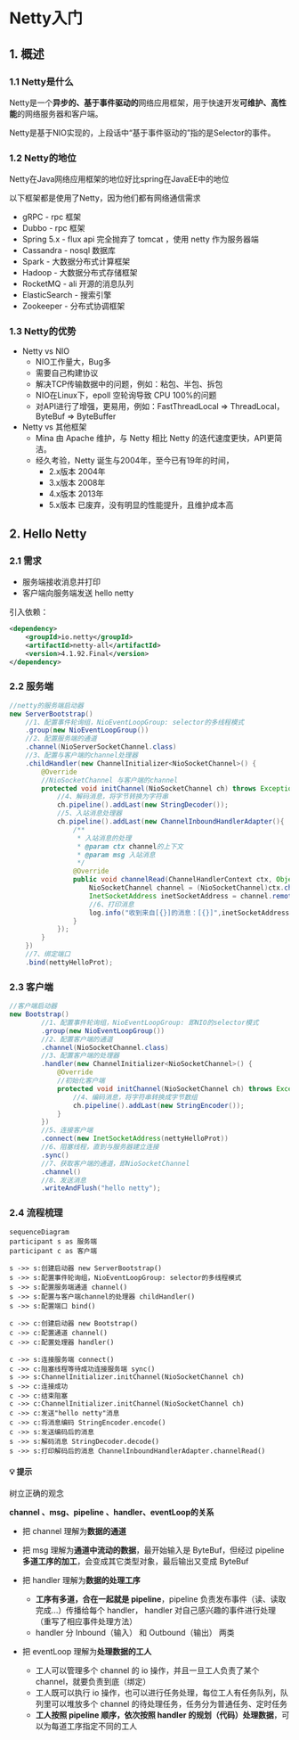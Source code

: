 # Netty入门



## 1. 概述

### 1.1 Netty是什么

Netty是一个**异步的、基于事件驱动的**网络应用框架，用于快速开发**可维护、高性能**的网络服务器和客户端。

Netty是基于NIO实现的，上段话中“基于事件驱动的”指的是Selector的事件。

### 1.2 Netty的地位

Netty在Java网络应用框架的地位好比spring在JavaEE中的地位

以下框架都是使用了Netty，因为他们都有网络通信需求

* gRPC - rpc 框架
* Dubbo - rpc 框架
* Spring 5.x - flux api 完全抛弃了 tomcat ，使用 netty 作为服务器端
* Cassandra - nosql 数据库
* Spark - 大数据分布式计算框架
* Hadoop - 大数据分布式存储框架
* RocketMQ - ali 开源的消息队列
* ElasticSearch - 搜索引擎
* Zookeeper - 分布式协调框架

### 1.3 Netty的优势

- Netty vs NIO
  - NIO工作量大，Bug多
  - 需要自己构建协议
  - 解决TCP传输数据中的问题，例如：粘包、半包、拆包
  - NIO在Linux下，epoll 空轮询导致 CPU 100%的问题
  - 对API进行了增强，更易用，例如：FastThreadLocal => ThreadLocal，ByteBuf => ByteBuffer
- Netty vs 其他框架
  - Mina 由 Apache 维护，与 Netty 相比 Netty 的迭代速度更快，API更简洁。
  - 经久考验，Netty 诞生与2004年，至今已有19年的时间，
    - 2.x版本 2004年
    - 3.x版本 2008年
    - 4.x版本 2013年
    - 5.x版本 已废弃，没有明显的性能提升，且维护成本高

## 2. Hello Netty 

###  2.1 需求

- 服务端接收消息并打印
- 客户端向服务端发送 hello netty

引入依赖：

```xml
<dependency>
    <groupId>io.netty</groupId>
    <artifactId>netty-all</artifactId>
    <version>4.1.92.Final</version>
</dependency>
```

### 2.2 服务端

```java
//netty的服务端启动器
new ServerBootstrap()
    //1、配置事件轮询组，NioEventLoopGroup: selector的多线程模式
    .group(new NioEventLoopGroup())
    //2、配置服务端的通道
    .channel(NioServerSocketChannel.class)
    //3、配置与客户端的channel处理器
    .childHandler(new ChannelInitializer<NioSocketChannel>() {
        @Override
        //NioSocketChannel 与客户端的channel
        protected void initChannel(NioSocketChannel ch) throws Exception {
            //4、解码消息，将字节转换为字符串
            ch.pipeline().addLast(new StringDecoder());
            //5、入站消息处理器
            ch.pipeline().addLast(new ChannelInboundHandlerAdapter(){
                /**
                 * 入站消息的处理
                 * @param ctx channel的上下文
                 * @param msg 入站消息
                 */
                @Override
                public void channelRead(ChannelHandlerContext ctx, Object msg) throws Exception {
                    NioSocketChannel channel = (NioSocketChannel)ctx.channel();
                    InetSocketAddress inetSocketAddress = channel.remoteAddress();
                    //6、打印消息
                    log.info("收到来自[{}]的消息：[{}]",inetSocketAddress.toString(),msg);
                }
            });
        }
    })
    //7、绑定端口
    .bind(nettyHelloProt);
```



### 2.3 客户端

```java
//客户端启动器
new Bootstrap()
        //1、配置事件轮询组，NioEventLoopGroup: 即NIO的selector模式
        .group(new NioEventLoopGroup())
        //2、配置客户端的通道
        .channel(NioSocketChannel.class)
        //3、配置客户端的处理器
        .handler(new ChannelInitializer<NioSocketChannel>() {
            @Override
            //初始化客户端
            protected void initChannel(NioSocketChannel ch) throws Exception {
                //4、编码消息，将字符串转换成字节数组
                ch.pipeline().addLast(new StringEncoder());
            }
        })
        //5、连接客户端
        .connect(new InetSocketAddress(nettyHelloProt))
        //6、阻塞线程，直到与服务器建立连接
        .sync()
        //7、获取客户端的通道，即NioSocketChannel
        .channel()
        //8、发送消息
        .writeAndFlush("hello netty");
```

### 2.4 流程梳理

```mermaid
sequenceDiagram
participant s as 服务端
participant c as 客户端

s ->> s:创建启动器 new ServerBootstrap()
s ->> s:配置事件轮询组，NioEventLoopGroup: selector的多线程模式
s ->> s:配置服务端通道 channel()
s ->> s:配置与客户端channel的处理器 childHandler()
s ->> s:配置端口 bind()

c ->> c:创建启动器 new Bootstrap()
c ->> c:配置通道 channel()
c ->> c:配置处理器 handler()

c ->> s:连接服务端 connect()
c ->> c:阻塞线程等待成功连接服务端 sync()
s ->> s:ChannelInitializer.initChannel(NioSocketChannel ch) 
s ->> c:连接成功
c ->> c:结束阻塞
c ->> c:ChannelInitializer.initChannel(NioSocketChannel ch)
c ->> c:发送"hello netty"消息
c ->> c:将消息编码 StringEncoder.encode()
c ->> s:发送编码后的消息
s ->> s:解码消息 StringDecoder.decode()
s ->> s:打印解码后的消息 ChannelInboundHandlerAdapter.channelRead()

```

#### 💡 提示

树立正确的观念

**channel 、msg、pipeline 、handler、eventLoop的关系**

* 把 channel 理解为**数据的通道**
* 把 msg 理解为**通道中流动的数据**，最开始输入是 ByteBuf，但经过 pipeline **多道工序的加工**，会变成其它类型对象，最后输出又变成 ByteBuf
* 把 handler 理解为**数据的处理工序**
  * **工序有多道，合在一起就是 pipeline**，pipeline 负责发布事件（读、读取完成...）传播给每个 handler， handler 对自己感兴趣的事件进行处理（重写了相应事件处理方法）
  * handler 分 Inbound（输入） 和 Outbound（输出） 两类

* 把 eventLoop 理解为**处理数据的工人**
  * 工人可以管理多个 channel 的 io 操作，并且一旦工人负责了某个 channel，就要负责到底（绑定）
  * 工人既可以执行 io 操作，也可以进行任务处理，每位工人有任务队列，队列里可以堆放多个 channel 的待处理任务，任务分为普通任务、定时任务
  * **工人按照 pipeline 顺序，依次按照 handler 的规划（代码）处理数据**，可以为每道工序指定不同的工人




